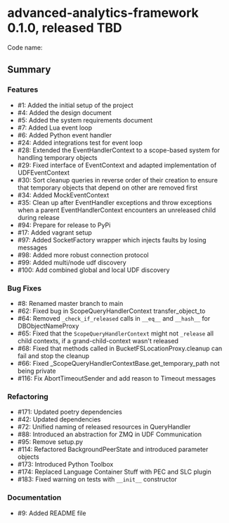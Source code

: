 # advanced-analytics-framework 0.1.0, released TBD

Code name:

## Summary


### Features

* #1: Added the initial setup of the project
* #4: Added the design document
* #5: Added the system requirements document
* #7: Added Lua event loop
* #6: Added Python event handler
* #24: Added integrations test for event loop
* #28: Extended the EventHandlerContext to a scope-based system for handling temporary objects
* #29: Fixed interface of EventContext and adapted implementation of UDFEventContext
* #30: Sort cleanup queries in reverse order of their creation to ensure that temporary objects that depend on other are removed first
* #34: Added MockEventContext
* #35: Clean up after EventHandler exceptions and throw exceptions when a parent EventHandlerContext encounters an unreleased child during release
* #94: Prepare for release to PyPi
* #17: Added vagrant setup
* #97: Added SocketFactory wrapper which injects faults by losing messages
* #98: Added more robust connection protocol
* #99: Added multi/node udf discovery
* #100: Add combined global and local UDF discovery

### Bug Fixes

* #8: Renamed master branch to main
* #62: Fixed bug in ScopeQueryHandlerContext transfer_object_to
* #64: Removed `_check_if_released` calls in `__eq__` and `__hash__` for DBObjectNameProxy
* #65: Fixed that the `ScopeQueryHandlerContext` might not `_release` all child contexts, if a grand-child-context wasn't released
* #68: Fixed that methods called in BucketFSLocationProxy.cleanup can fail and stop the cleanup
* #66: Fixed _ScopeQueryHandlerContextBase.get_temporary_path not being private
* #116: Fix AbortTimeoutSender and add reason to Timeout messages

### Refactoring

* #171: Updated poetry dependencies
* #42: Updated dependencies
* #72: Unified naming of released resources in QueryHandler
* #88: Introduced an abstraction for ZMQ in UDF Communication
* #95: Remove setup.py
* #114: Refactored BackgroundPeerState and introduced parameter objects
* #173: Introduced Python Toolbox
* #174: Replaced Language Container Stuff with PEC and SLC plugin
* #183: Fixed warning on tests with `__init__` constructor

### Documentation

* #9: Added README file

